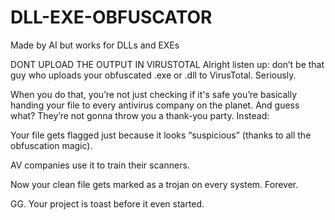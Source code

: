 # DLL-EXE-OBFUSCATOR
Made by AI but works for DLLs and EXEs



DONT UPLOAD THE OUTPUT IN VIRUSTOTAL 
Alright listen up: don’t be that guy who uploads your obfuscated .exe or .dll to VirusTotal. Seriously.

When you do that, you’re not just checking if it's safe  you’re basically handing your file to every antivirus company on the planet. And guess what? They’re not gonna throw you a thank-you party. Instead:

Your file gets flagged just because it looks “suspicious” (thanks to all the obfuscation magic).

AV companies use it to train their scanners.

Now your clean file gets marked as a trojan on every system. Forever.

GG. Your project is toast before it even started.
